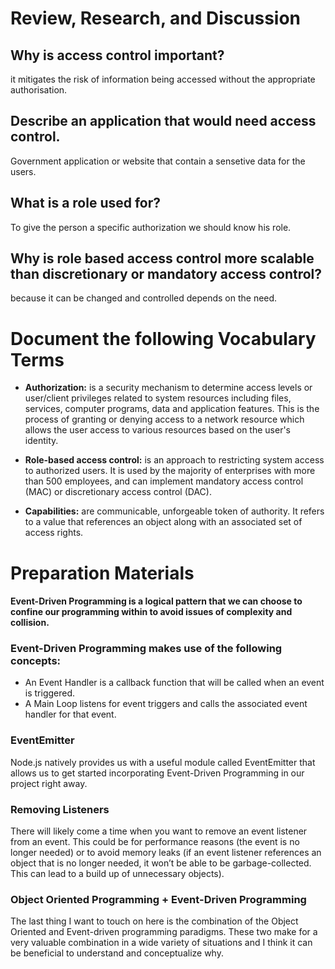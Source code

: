 # Review, Research, and Discussion

## Why is access control important?

it mitigates the risk of information being accessed without the appropriate authorisation.

## Describe an application that would need access control.
 Government application or website that contain a sensetive data for the users.

 ## What is a role used for?

 To give the person a specific authorization we should know his role.

 ## Why is role based access control more scalable than discretionary or mandatory access control?

 because it can be changed and controlled depends on the need.

 # Document the following Vocabulary Terms

 * **Authorization:** is a security mechanism to determine access levels or user/client privileges related to system resources including files, services, computer programs, data and application features. This is the process of granting or denying access to a network resource which allows the user access to various resources based on the user's identity.

  * **Role-based access control:** is an approach to restricting system access to authorized users. It is used by the majority of enterprises with more than 500 employees, and can implement mandatory access control (MAC) or discretionary access control (DAC).

  * **Capabilities:** are communicable, unforgeable token of authority. It refers to a value that references an object along with an associated set of access rights.

  # Preparation Materials

  #### **Event-Driven Programming** is a logical pattern that we can choose to confine our programming within to avoid issues of complexity and collision.

 ### Event-Driven Programming makes use of the following concepts:

* An Event Handler is a callback function that will be called when an event is triggered.
* A Main Loop listens for event triggers and calls the associated event handler for that event.

### EventEmitter

Node.js natively provides us with a useful module called EventEmitter that allows us to get started incorporating Event-Driven Programming in our project right away.

### Removing Listeners

There will likely come a time when you want to remove an event listener from an event. This could be for performance reasons (the event is no longer needed) or to avoid memory leaks (if an event listener references an object that is no longer needed, it won’t be able to be garbage-collected. This can lead to a build up of unnecessary objects).

 ### Object Oriented Programming + Event-Driven Programming

 The last thing I want to touch on here is the combination of the Object Oriented and Event-driven programming paradigms. These two make for a very valuable combination in a wide variety of situations and I think it can be beneficial to understand and conceptualize why.




